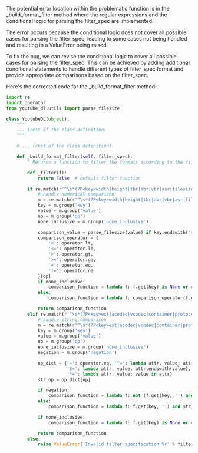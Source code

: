 The potential error location within the problematic function is in the _build_format_filter method where the regular expressions and the conditional logic for parsing the filter_spec are implemented. 

The error occurs because the conditional logic does not cover all possible cases for parsing the filter_spec, leading to some cases not being handled and resulting in a ValueError being raised.

To fix the bug, we can revise the conditional logic to cover all possible cases for parsing the filter_spec. This can be achieved by adding additional conditional statements to handle different types of filter_spec format and provide appropriate comparisons based on the filter_spec.

Here's the corrected code for the _build_format_filter method:

```python
import re
import operator
from youtube_dl.utils import parse_filesize

class YoutubeDL(object):
    """
    ... (rest of the class definition)
    """

    # ... (rest of the class definition)

    def _build_format_filter(self, filter_spec):
        " Returns a function to filter the formats according to the filter_spec "

        def _filter(f):
            return False  # default filter function

        if re.match(r'^\s*(?P<key>width|height|tbr|abr|vbr|asr|filesize|filesize_approx|fps)\s*(?P<op><|<=|>|>=|=|!=)(?P<none_inclusive>\s*\?)?\s*(?P<value>[0-9.]+(?:[kKmMgGtTpPeEzZyY]i?[Bb]?)?)\s*$', filter_spec):
            # handle numerical comparison
            m = re.match(r'^\s*(?P<key>width|height|tbr|abr|vbr|asr|filesize|filesize_approx|fps)\s*(?P<op><|<=|>|>=|=|!=)(?P<none_inclusive>\s*\?)?\s*(?P<value>[0-9.]+(?:[kKmMgGtTpPeEzZyY]i?[Bb]?)?)\s*$', filter_spec)
            key = m.group('key')
            value = m.group('value')
            op = m.group('op')
            none_inclusive = m.group('none_inclusive')

            comparison_value = parse_filesize(value) if key.endswith('size') else int(float(value))
            comparison_operator = {
                '<': operator.lt,
                '<=': operator.le,
                '>': operator.gt,
                '>=': operator.ge,
                '=': operator.eq,
                '!=': operator.ne
            }[op]
            if none_inclusive:
                comparison_function = lambda f: f.get(key) is None or comparison_operator(f.get(key), comparison_value)
            else:
                comparison_function = lambda f: comparison_operator(f.get(key, 0), comparison_value)

            return comparison_function
        elif re.match(r'^\s*(?P<key>ext|acodec|vcodec|container|protocol|format_id)\s*(?P<negation>!\s*)?(?P<op>=|\^=|\$=|\*=)(?P<none_inclusive>\s*\?)?\s*(?P<value>[a-zA-Z0-9._-]+)\s*$', filter_spec):
            # handle string comparison
            m = re.match(r'^\s*(?P<key>ext|acodec|vcodec|container|protocol|format_id)\s*(?P<negation>!\s*)?(?P<op>=|\^=|\$=|\*=)(?P<none_inclusive>\s*\?)?\s*(?P<value>[a-zA-Z0-9._-]+)\s*$', filter_spec)
            key = m.group('key')
            value = m.group('value')
            op = m.group('op')
            none_inclusive = m.group('none_inclusive')
            negation = m.group('negation')

            op_dict = {'=': operator.eq, '^=': lambda attr, value: attr.startswith(value),
                       '$=': lambda attr, value: attr.endswith(value),
                       '*=': lambda attr, value: value in attr}
            str_op = op_dict[op]

            if negation:
                comparison_function = lambda f: not (f.get(key, '') and str_op(f.get(key), value))
            else:
                comparison_function = lambda f: f.get(key, '') and str_op(f.get(key), value)

            if none_inclusive:
                comparison_function = lambda f: f.get(key) is None or comparison_function(f)

            return comparison_function
        else:
            raise ValueError('Invalid filter specification %r' % filter_spec)
```